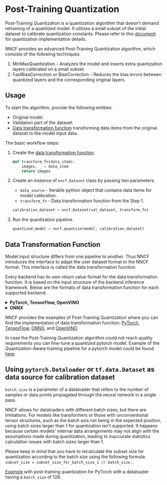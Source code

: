 # Post-Training Quantization

Post-Training Quantization is a quantization algorithm that doesn't demand retraining of a quantized model.
It utilizes a small subset of the initial dataset to calibrate quantization constants.
Please refer to this [document](/docs/usage/training_time_compression/other_algorithms/LegacyQuantization.md) for quantization implementation details.

NNCF provides an advanced Post-Training Quantization algorithm, which consists of the following techniques:

1) MinMaxQuantization - Analyzes the model and inserts extra quantization layers calibrated on a small subset.
2) FastBiasCorrection or BiasCorrection - Reduces the bias errors between quantized layers and the corresponding
   original layers.

## Usage

To start the algorithm, provide the following entities:

* Original model.
* Validation part of the dataset.
* [Data transformation function](#data-transformation-function) transforming data items from the original dataset to the model input data.

The basic workflow steps:

1. Create the [data transformation function](#data-transformation-function).

    ```python
    def transform_fn(data_item):
        images, _ = data_item
        return images
    ```

2. Create an instance of `nncf.Dataset` class by passing two parameters:

    * `data_source` - Iterable python object that contains data items for model calibration.
    * `transform_fn` - Data transformation function from the Step 1.

    ```python
    calibration_dataset = nncf.Dataset(val_dataset, transform_fn)
    ```

3. Run the quantization pipeline.

    ```python
    quantized_model = nncf.quantize(model, calibration_dataset)
    ```

## Data Transformation Function

Model input structure differs from one pipeline to another. Thus NNCF introduces the interface to adapt the user dataset format to the NNCF format. This interface is called the data transformation function.

Every backend has its own return value format for the data transformation function. It is based on the input structure of the
backend inference framework.
Below are the formats of data transformation function for each supported backend.

<details><summary><b>PyTorch, TensorFlow, OpenVINO</b></summary>

The return format of the data transformation function is directly the input tensors consumed by the model. \
_If you are not sure that your implementation of data transformation function is correct you can validate it by using the
following code:_

```python
model = ...  # Model
val_loader = ...  # Original Dataset
transform_fn = ...  # Data transformation function
for data_item in val_loader:
    model(transform_fn(data_item))
```

</details>
<details><summary><b>ONNX</b></summary>

[ONNX Runtime](https://onnxruntime.ai/) is used as the inference engine for the ONNX backend. \
The Input format of the data is the following - ```Dict[str, np.ndarray]```, where keys of the dictionary are the model input names and values are numpy tensors passed to these inputs.

_If you are not sure that your implementation of data transformation function is correct, you can validate it by using the
following code:_

```python
import onnxruntime

model_path = ...  # Path to Model
val_loader = ...  # Original Dataset
transform_fn = ...  # Data transformation function
sess = onnxruntime.InferenceSession(model_path)
output_names = [output.name for output in sess.get_outputs()]
for data_item in val_loader:
    sess.run(output_names, input_feed=transform_fn(data_item))
```

</details>

NNCF provides the examples of Post-Training Quantization where you can find the implementation of data transformation
function: [PyTorch](/examples/post_training_quantization/torch/mobilenet_v2/README.md), [TensorFlow](/examples/post_training_quantization/tensorflow/mobilenet_v2/README.md), [ONNX](/examples/post_training_quantization/onnx/mobilenet_v2/README.md), and [OpenVINO](/examples/post_training_quantization/openvino/mobilenet_v2/README.md)

In case the Post-Training Quantization algorithm could not reach quality requirements you can fine-tune a quantized pytorch model. Example of the Quantization-Aware training pipeline for a pytorch model could be found [here](/examples/quantization_aware_training/torch/resnet18/README.md).

## Using `pytorch.Dataloader` or `tf.data.Dataset` as data source for calibration dataset

```batch_size``` is a parameter of a dataloader that refers to the number of samples or data points propagated through the neural network in a single pass.

NNCF allows for dataloaders with different batch sizes, but there are limitations. For models like transformers or those with unconventional tensor structures, such as the batch axis not being in the expected position, using batch sizes larger than 1 for quantization isn't supported. It happens because certain models' internal data arrangements may not align with the assumptions made during quantization, leading to inaccurate statistics calculation issues with batch sizes larger than 1.

Please keep in mind that you have to recalculate the subset size for quantization according to the batch size using the following formula: ```subset_size = subset_size_for_batch_size_1 // batch_size.```.

[Example](/examples/post_training_quantization/torch/mobilenet_v2/README.md) with post-training quantization for PyTorch with a dataloader having a ```batch_size``` of 128.
